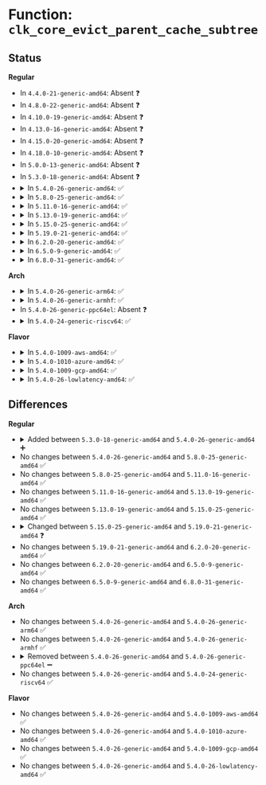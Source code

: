 # Function: <code>clk_core_evict_parent_cache_subtree</code>

## Status
<b>Regular</b>
<ul>
<li>
In <code>4.4.0-21-generic-amd64</code>: Absent ❓
</li>
<li>
In <code>4.8.0-22-generic-amd64</code>: Absent ❓
</li>
<li>
In <code>4.10.0-19-generic-amd64</code>: Absent ❓
</li>
<li>
In <code>4.13.0-16-generic-amd64</code>: Absent ❓
</li>
<li>
In <code>4.15.0-20-generic-amd64</code>: Absent ❓
</li>
<li>
In <code>4.18.0-10-generic-amd64</code>: Absent ❓
</li>
<li>
In <code>5.0.0-13-generic-amd64</code>: Absent ❓
</li>
<li>
In <code>5.3.0-18-generic-amd64</code>: Absent ❓
</li>
<li>
<details>
<summary>In <code>5.4.0-26-generic-amd64</code>: ✅</summary>

```c
void clk_core_evict_parent_cache_subtree(struct clk_core * root, struct clk_core * target)
```

```json
{
  "name": "clk_core_evict_parent_cache_subtree",
  "collision_type": "Unique Static",
  "inline_type": "No",
  "funcs": [
    {
      "addr": 18446744071585451088,
      "name": "clk_core_evict_parent_cache_subtree",
      "external": false,
      "loc": "drivers/clk/clk.c:3843",
      "file": "drivers/clk/clk.c",
      "inline": "seen, unknown",
      "caller_inline": [],
      "caller_func": [
        "drivers/clk/clk.c:clk_unregister",
        "drivers/clk/clk.c:clk_core_evict_parent_cache_subtree"
      ]
    }
  ],
  "symbols": [
    {
      "addr": 18446744071585451088,
      "name": "clk_core_evict_parent_cache_subtree",
      "section": ".text",
      "bind": "STB_LOCAL",
      "size": 129
    }
  ]
}
```
</details>
</li>
<li>
<details>
<summary>In <code>5.8.0-25-generic-amd64</code>: ✅</summary>

```c
void clk_core_evict_parent_cache_subtree(struct clk_core * root, struct clk_core * target)
```

```json
{
  "name": "clk_core_evict_parent_cache_subtree",
  "collision_type": "Unique Static",
  "inline_type": "No",
  "funcs": [
    {
      "addr": 18446744071586167712,
      "name": "clk_core_evict_parent_cache_subtree",
      "external": false,
      "loc": "drivers/clk/clk.c:3933",
      "file": "drivers/clk/clk.c",
      "inline": "seen, unknown",
      "caller_inline": [],
      "caller_func": [
        "drivers/clk/clk.c:clk_unregister",
        "drivers/clk/clk.c:clk_core_evict_parent_cache_subtree"
      ]
    }
  ],
  "symbols": [
    {
      "addr": 18446744071586167712,
      "name": "clk_core_evict_parent_cache_subtree",
      "section": ".text",
      "bind": "STB_LOCAL",
      "size": 129
    }
  ]
}
```
</details>
</li>
<li>
<details>
<summary>In <code>5.11.0-16-generic-amd64</code>: ✅</summary>

```c
void clk_core_evict_parent_cache_subtree(struct clk_core * root, struct clk_core * target)
```

```json
{
  "name": "clk_core_evict_parent_cache_subtree",
  "collision_type": "Unique Static",
  "inline_type": "No",
  "funcs": [
    {
      "addr": 18446744071586286160,
      "name": "clk_core_evict_parent_cache_subtree",
      "external": false,
      "loc": "drivers/clk/clk.c:4002",
      "file": "drivers/clk/clk.c",
      "inline": "seen, unknown",
      "caller_inline": [],
      "caller_func": [
        "drivers/clk/clk.c:clk_unregister",
        "drivers/clk/clk.c:clk_core_evict_parent_cache_subtree"
      ]
    }
  ],
  "symbols": [
    {
      "addr": 18446744071586286160,
      "name": "clk_core_evict_parent_cache_subtree",
      "section": ".text",
      "bind": "STB_LOCAL",
      "size": 129
    }
  ]
}
```
</details>
</li>
<li>
<details>
<summary>In <code>5.13.0-19-generic-amd64</code>: ✅</summary>

```c
void clk_core_evict_parent_cache_subtree(struct clk_core * root, struct clk_core * target)
```

```json
{
  "name": "clk_core_evict_parent_cache_subtree",
  "collision_type": "Unique Static",
  "inline_type": "No",
  "funcs": [
    {
      "addr": 18446744071586159952,
      "name": "clk_core_evict_parent_cache_subtree",
      "external": false,
      "loc": "drivers/clk/clk.c:4011",
      "file": "drivers/clk/clk.c",
      "inline": "seen, unknown",
      "caller_inline": [],
      "caller_func": [
        "drivers/clk/clk.c:clk_unregister",
        "drivers/clk/clk.c:clk_core_evict_parent_cache_subtree"
      ]
    }
  ],
  "symbols": [
    {
      "addr": 18446744071586159952,
      "name": "clk_core_evict_parent_cache_subtree",
      "section": ".text",
      "bind": "STB_LOCAL",
      "size": 129
    }
  ]
}
```
</details>
</li>
<li>
<details>
<summary>In <code>5.15.0-25-generic-amd64</code>: ✅</summary>

```c
void clk_core_evict_parent_cache_subtree(struct clk_core * root, struct clk_core * target)
```

```json
{
  "name": "clk_core_evict_parent_cache_subtree",
  "collision_type": "Unique Static",
  "inline_type": "No",
  "funcs": [
    {
      "addr": 18446744071586661552,
      "name": "clk_core_evict_parent_cache_subtree",
      "external": false,
      "loc": "drivers/clk/clk.c:4038",
      "file": "drivers/clk/clk.c",
      "inline": "seen, unknown",
      "caller_inline": [],
      "caller_func": [
        "drivers/clk/clk.c:clk_unregister",
        "drivers/clk/clk.c:clk_core_evict_parent_cache_subtree"
      ]
    }
  ],
  "symbols": [
    {
      "addr": 18446744071586661552,
      "name": "clk_core_evict_parent_cache_subtree",
      "section": ".text",
      "bind": "STB_LOCAL",
      "size": 129
    }
  ]
}
```
</details>
</li>
<li>
<details>
<summary>In <code>5.19.0-21-generic-amd64</code>: ✅</summary>

```c
void clk_core_evict_parent_cache_subtree(struct clk_core * root, const struct clk_core * target)
```

```json
{
  "name": "clk_core_evict_parent_cache_subtree",
  "collision_type": "Unique Static",
  "inline_type": "No",
  "funcs": [
    {
      "addr": 18446744071587930256,
      "name": "clk_core_evict_parent_cache_subtree",
      "external": false,
      "loc": "drivers/clk/clk.c:4111",
      "file": "drivers/clk/clk.c",
      "inline": "seen, unknown",
      "caller_inline": [],
      "caller_func": [
        "drivers/clk/clk.c:clk_unregister",
        "drivers/clk/clk.c:clk_core_evict_parent_cache_subtree"
      ]
    }
  ],
  "symbols": [
    {
      "addr": 18446744071587930256,
      "name": "clk_core_evict_parent_cache_subtree",
      "section": ".text",
      "bind": "STB_LOCAL",
      "size": 143
    }
  ]
}
```
</details>
</li>
<li>
<details>
<summary>In <code>6.2.0-20-generic-amd64</code>: ✅</summary>

```c
void clk_core_evict_parent_cache_subtree(struct clk_core * root, const struct clk_core * target)
```

```json
{
  "name": "clk_core_evict_parent_cache_subtree",
  "collision_type": "Unique Static",
  "inline_type": "No",
  "funcs": [
    {
      "addr": 18446744071589285504,
      "name": "clk_core_evict_parent_cache_subtree",
      "external": false,
      "loc": "drivers/clk/clk.c:4300",
      "file": "drivers/clk/clk.c",
      "inline": "seen, unknown",
      "caller_inline": [],
      "caller_func": [
        "drivers/clk/clk.c:clk_unregister",
        "drivers/clk/clk.c:clk_core_evict_parent_cache_subtree"
      ]
    }
  ],
  "symbols": [
    {
      "addr": 18446744071589285504,
      "name": "clk_core_evict_parent_cache_subtree",
      "section": ".text",
      "bind": "STB_LOCAL",
      "size": 143
    }
  ]
}
```
</details>
</li>
<li>
<details>
<summary>In <code>6.5.0-9-generic-amd64</code>: ✅</summary>

```c
void clk_core_evict_parent_cache_subtree(struct clk_core * root, const struct clk_core * target)
```

```json
{
  "name": "clk_core_evict_parent_cache_subtree",
  "collision_type": "Unique Static",
  "inline_type": "No",
  "funcs": [
    {
      "addr": 18446744071589582352,
      "name": "clk_core_evict_parent_cache_subtree",
      "external": false,
      "loc": "drivers/clk/clk.c:4359",
      "file": "drivers/clk/clk.c",
      "inline": "seen, unknown",
      "caller_inline": [],
      "caller_func": [
        "drivers/clk/clk.c:clk_unregister",
        "drivers/clk/clk.c:clk_core_evict_parent_cache_subtree"
      ]
    }
  ],
  "symbols": [
    {
      "addr": 18446744071589582352,
      "name": "clk_core_evict_parent_cache_subtree",
      "section": ".text",
      "bind": "STB_LOCAL",
      "size": 143
    }
  ]
}
```
</details>
</li>
<li>
<details>
<summary>In <code>6.8.0-31-generic-amd64</code>: ✅</summary>

```c
void clk_core_evict_parent_cache_subtree(struct clk_core * root, const struct clk_core * target)
```

```json
{
  "name": "clk_core_evict_parent_cache_subtree",
  "collision_type": "Unique Static",
  "inline_type": "No",
  "funcs": [
    {
      "addr": 18446744071589891840,
      "name": "clk_core_evict_parent_cache_subtree",
      "external": false,
      "loc": "drivers/clk/clk.c:4405",
      "file": "drivers/clk/clk.c",
      "inline": "seen, unknown",
      "caller_inline": [],
      "caller_func": [
        "drivers/clk/clk.c:clk_unregister",
        "drivers/clk/clk.c:clk_core_evict_parent_cache_subtree"
      ]
    }
  ],
  "symbols": [
    {
      "addr": 18446744071589891840,
      "name": "clk_core_evict_parent_cache_subtree",
      "section": ".text",
      "bind": "STB_LOCAL",
      "size": 143
    }
  ]
}
```
</details>
</li>
</ul>
<b>Arch</b>
<ul>
<li>
<details>
<summary>In <code>5.4.0-26-generic-arm64</code>: ✅</summary>

```c
void clk_core_evict_parent_cache_subtree(struct clk_core * root, struct clk_core * target)
```

```json
{
  "name": "clk_core_evict_parent_cache_subtree",
  "collision_type": "Unique Static",
  "inline_type": "No",
  "funcs": [
    {
      "addr": 18446603336497740440,
      "name": "clk_core_evict_parent_cache_subtree",
      "external": false,
      "loc": "drivers/clk/clk.c:3843",
      "file": "drivers/clk/clk.c",
      "inline": "seen, unknown",
      "caller_inline": [],
      "caller_func": [
        "drivers/clk/clk.c:clk_unregister",
        "drivers/clk/clk.c:clk_core_evict_parent_cache_subtree"
      ]
    }
  ],
  "symbols": [
    {
      "addr": 18446603336497740440,
      "name": "clk_core_evict_parent_cache_subtree",
      "section": ".text",
      "bind": "STB_LOCAL",
      "size": 152
    }
  ]
}
```
</details>
</li>
<li>
<details>
<summary>In <code>5.4.0-26-generic-armhf</code>: ✅</summary>

```c
void clk_core_evict_parent_cache_subtree(struct clk_core * root, struct clk_core * target)
```

```json
{
  "name": "clk_core_evict_parent_cache_subtree",
  "collision_type": "Unique Static",
  "inline_type": "No",
  "funcs": [
    {
      "addr": 3230562528,
      "name": "clk_core_evict_parent_cache_subtree",
      "external": false,
      "loc": "drivers/clk/clk.c:3843",
      "file": "drivers/clk/clk.c",
      "inline": "seen, unknown",
      "caller_inline": [],
      "caller_func": [
        "drivers/clk/clk.c:clk_unregister",
        "drivers/clk/clk.c:clk_core_evict_parent_cache_subtree"
      ]
    }
  ],
  "symbols": [
    {
      "addr": 3230562528,
      "name": "clk_core_evict_parent_cache_subtree",
      "section": ".text",
      "bind": "STB_LOCAL",
      "size": 144
    }
  ]
}
```
</details>
</li>
<li>
In <code>5.4.0-26-generic-ppc64el</code>: Absent ❓
</li>
<li>
<details>
<summary>In <code>5.4.0-24-generic-riscv64</code>: ✅</summary>

```c
void clk_core_evict_parent_cache_subtree(struct clk_core * root, struct clk_core * target)
```

```json
{
  "name": "clk_core_evict_parent_cache_subtree",
  "collision_type": "Unique Static",
  "inline_type": "No",
  "funcs": [
    {
      "addr": 18446743936275883926,
      "name": "clk_core_evict_parent_cache_subtree",
      "external": false,
      "loc": "drivers/clk/clk.c:3843",
      "file": "drivers/clk/clk.c",
      "inline": "seen, unknown",
      "caller_inline": [],
      "caller_func": [
        "drivers/clk/clk.c:clk_unregister",
        "drivers/clk/clk.c:clk_core_evict_parent_cache_subtree"
      ]
    }
  ],
  "symbols": [
    {
      "addr": 18446743936275883926,
      "name": "clk_core_evict_parent_cache_subtree",
      "section": ".text",
      "bind": "STB_LOCAL",
      "size": 116
    }
  ]
}
```
</details>
</li>
</ul>
<b>Flavor</b>
<ul>
<li>
<details>
<summary>In <code>5.4.0-1009-aws-amd64</code>: ✅</summary>

```c
void clk_core_evict_parent_cache_subtree(struct clk_core * root, struct clk_core * target)
```

```json
{
  "name": "clk_core_evict_parent_cache_subtree",
  "collision_type": "Unique Static",
  "inline_type": "No",
  "funcs": [
    {
      "addr": 18446744071585213616,
      "name": "clk_core_evict_parent_cache_subtree",
      "external": false,
      "loc": "drivers/clk/clk.c:3843",
      "file": "drivers/clk/clk.c",
      "inline": "seen, unknown",
      "caller_inline": [],
      "caller_func": [
        "drivers/clk/clk.c:clk_unregister",
        "drivers/clk/clk.c:clk_core_evict_parent_cache_subtree"
      ]
    }
  ],
  "symbols": [
    {
      "addr": 18446744071585213616,
      "name": "clk_core_evict_parent_cache_subtree",
      "section": ".text",
      "bind": "STB_LOCAL",
      "size": 129
    }
  ]
}
```
</details>
</li>
<li>
<details>
<summary>In <code>5.4.0-1010-azure-amd64</code>: ✅</summary>

```c
void clk_core_evict_parent_cache_subtree(struct clk_core * root, struct clk_core * target)
```

```json
{
  "name": "clk_core_evict_parent_cache_subtree",
  "collision_type": "Unique Static",
  "inline_type": "No",
  "funcs": [
    {
      "addr": 18446744071585165824,
      "name": "clk_core_evict_parent_cache_subtree",
      "external": false,
      "loc": "drivers/clk/clk.c:3843",
      "file": "drivers/clk/clk.c",
      "inline": "seen, unknown",
      "caller_inline": [],
      "caller_func": [
        "drivers/clk/clk.c:clk_unregister",
        "drivers/clk/clk.c:clk_core_evict_parent_cache_subtree"
      ]
    }
  ],
  "symbols": [
    {
      "addr": 18446744071585165824,
      "name": "clk_core_evict_parent_cache_subtree",
      "section": ".text",
      "bind": "STB_LOCAL",
      "size": 129
    }
  ]
}
```
</details>
</li>
<li>
<details>
<summary>In <code>5.4.0-1009-gcp-amd64</code>: ✅</summary>

```c
void clk_core_evict_parent_cache_subtree(struct clk_core * root, struct clk_core * target)
```

```json
{
  "name": "clk_core_evict_parent_cache_subtree",
  "collision_type": "Unique Static",
  "inline_type": "No",
  "funcs": [
    {
      "addr": 18446744071585401488,
      "name": "clk_core_evict_parent_cache_subtree",
      "external": false,
      "loc": "drivers/clk/clk.c:3843",
      "file": "drivers/clk/clk.c",
      "inline": "seen, unknown",
      "caller_inline": [],
      "caller_func": [
        "drivers/clk/clk.c:clk_unregister",
        "drivers/clk/clk.c:clk_core_evict_parent_cache_subtree"
      ]
    }
  ],
  "symbols": [
    {
      "addr": 18446744071585401488,
      "name": "clk_core_evict_parent_cache_subtree",
      "section": ".text",
      "bind": "STB_LOCAL",
      "size": 129
    }
  ]
}
```
</details>
</li>
<li>
<details>
<summary>In <code>5.4.0-26-lowlatency-amd64</code>: ✅</summary>

```c
void clk_core_evict_parent_cache_subtree(struct clk_core * root, struct clk_core * target)
```

```json
{
  "name": "clk_core_evict_parent_cache_subtree",
  "collision_type": "Unique Static",
  "inline_type": "No",
  "funcs": [
    {
      "addr": 18446744071585508832,
      "name": "clk_core_evict_parent_cache_subtree",
      "external": false,
      "loc": "drivers/clk/clk.c:3843",
      "file": "drivers/clk/clk.c",
      "inline": "seen, unknown",
      "caller_inline": [],
      "caller_func": [
        "drivers/clk/clk.c:clk_unregister",
        "drivers/clk/clk.c:clk_core_evict_parent_cache_subtree"
      ]
    }
  ],
  "symbols": [
    {
      "addr": 18446744071585508832,
      "name": "clk_core_evict_parent_cache_subtree",
      "section": ".text",
      "bind": "STB_LOCAL",
      "size": 129
    }
  ]
}
```
</details>
</li>
</ul>

## Differences
<b>Regular</b>
<ul>
<li>
<details>
<summary>Added between <code>5.3.0-18-generic-amd64</code> and <code>5.4.0-26-generic-amd64</code> ➕</summary>

```c
void clk_core_evict_parent_cache_subtree(struct clk_core * root, struct clk_core * target)
```
</details>
</li>
<li>
No changes between <code>5.4.0-26-generic-amd64</code> and <code>5.8.0-25-generic-amd64</code> ✅
</li>
<li>
No changes between <code>5.8.0-25-generic-amd64</code> and <code>5.11.0-16-generic-amd64</code> ✅
</li>
<li>
No changes between <code>5.11.0-16-generic-amd64</code> and <code>5.13.0-19-generic-amd64</code> ✅
</li>
<li>
No changes between <code>5.13.0-19-generic-amd64</code> and <code>5.15.0-25-generic-amd64</code> ✅
</li>
<li>
<details>
<summary>Changed between <code>5.15.0-25-generic-amd64</code> and <code>5.19.0-21-generic-amd64</code> ❓</summary>
<ul>
<li>
<b>Param type changed. </b>
<code>struct clk_core * target</code> ➡️ <code>const struct clk_core * target</code>
</li>
</ul>
</details>
</li>
<li>
No changes between <code>5.19.0-21-generic-amd64</code> and <code>6.2.0-20-generic-amd64</code> ✅
</li>
<li>
No changes between <code>6.2.0-20-generic-amd64</code> and <code>6.5.0-9-generic-amd64</code> ✅
</li>
<li>
No changes between <code>6.5.0-9-generic-amd64</code> and <code>6.8.0-31-generic-amd64</code> ✅
</li>
</ul>
<b>Arch</b>
<ul>
<li>
No changes between <code>5.4.0-26-generic-amd64</code> and <code>5.4.0-26-generic-arm64</code> ✅
</li>
<li>
No changes between <code>5.4.0-26-generic-amd64</code> and <code>5.4.0-26-generic-armhf</code> ✅
</li>
<li>
<details>
<summary>Removed between <code>5.4.0-26-generic-amd64</code> and <code>5.4.0-26-generic-ppc64el</code> ➖</summary>

```c
void clk_core_evict_parent_cache_subtree(struct clk_core * root, struct clk_core * target)
```
</details>
</li>
<li>
No changes between <code>5.4.0-26-generic-amd64</code> and <code>5.4.0-24-generic-riscv64</code> ✅
</li>
</ul>
<b>Flavor</b>
<ul>
<li>
No changes between <code>5.4.0-26-generic-amd64</code> and <code>5.4.0-1009-aws-amd64</code> ✅
</li>
<li>
No changes between <code>5.4.0-26-generic-amd64</code> and <code>5.4.0-1010-azure-amd64</code> ✅
</li>
<li>
No changes between <code>5.4.0-26-generic-amd64</code> and <code>5.4.0-1009-gcp-amd64</code> ✅
</li>
<li>
No changes between <code>5.4.0-26-generic-amd64</code> and <code>5.4.0-26-lowlatency-amd64</code> ✅
</li>
</ul>
